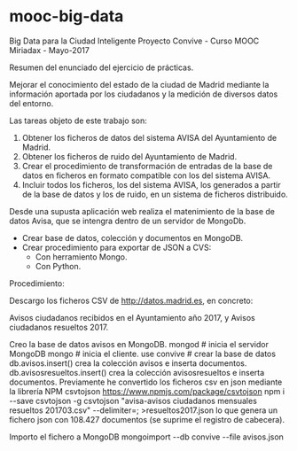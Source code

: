 # mooc-big-data
Big Data para la Ciudad Inteligente Proyecto Convive - Curso MOOC Miriadax - Mayo-2017

Resumen del enunciado del ejercicio de prácticas.

Mejorar el conocimiento del estado de la ciudad de Madrid mediante la información aportada por los ciudadanos
y  la medición de diversos datos del entorno.

Las tareas objeto de este trabajo son:
1. Obtener los ficheros de datos del sistema AVISA del Ayuntamiento de Madrid.
2. Obtener los ficheros de ruido del Ayuntamiento de Madrid.
3. Crear el procedimiento de transformación de entradas de la base de datos en ficheros en
formato compatible con los del sistema AVISA.
4. Incluir todos los ficheros, los del sistema AVISA, los generados a partir de la base de datos y los
de ruido, en un sistema de ficheros distribuido. 

Desde una supusta aplicación web realiza el matenimiento de la base de datos Avisa, que se intengra dentro de 
un servidor de MongoDb.
- Crear base de datos, colección y documentos en MongoDB.
- Crear procedimiento para exportar de JSON a CVS:
    - Con herramiento Mongo.
    - Con Python.

Procedimiento:

Descargo los ficheros CSV de http://datos.madrid.es, en concreto:

Avisos ciudadanos recibidos en el Ayuntamiento año 2017, y
Avisos ciudadanos resueltos 2017.

Creo la base de datos avisos en MongoDB.
mongod # inicia el servidor MongoDB
mongo  # inicia el cliente.
use convive # crear la base de datos
db.avisos.insert() crea la colección avisos e inserta documentos.
db.avisosresueltos.insert() crea la colección avisosresueltos e inserta documentos.
Previamente he convertido los ficheros csv en json mediante la librería NPM csvtojson
https://www.npmjs.com/package/csvtojson
npm i --save csvtojson -g
csvtojson "avisa-avisos ciudadanos mensuales resueltos 201703.csv" 
--delimiter=; >resueltos2017.json
lo que genera un fichero json con 108.427 documentos (se suprime el registro de cabecera).

Importo el fichero a MongoDB
mongoimport --db convive --file avisos.json



